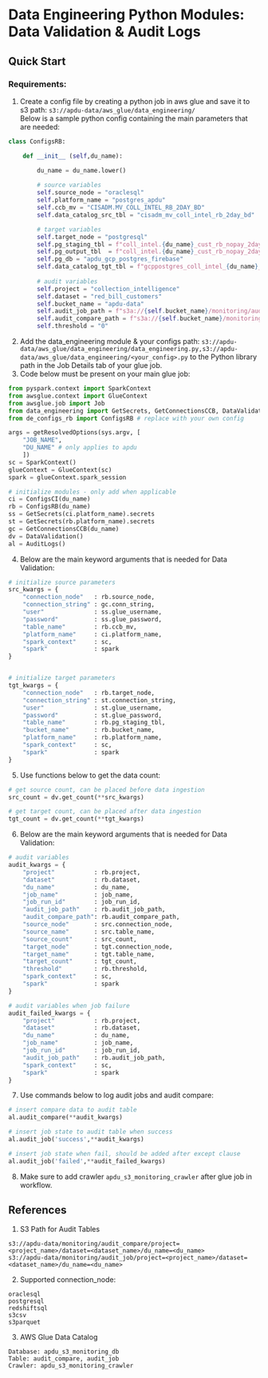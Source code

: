 # Data Engineering Python Modules: Data Validation & Audit Logs
## Quick Start

### Requirements:
1. Create a config file by creating a python job in aws glue and save it to s3 path: `s3://apdu-data/aws_glue/data_engineering/`
<br> Below is a sample python config containing the main parameters that are needed:
``` Python
class ConfigsRB:

    def __init__ (self,du_name):

        du_name = du_name.lower()
        
        # source variables
        self.source_node = "oraclesql"
        self.platform_name = "postgres_apdu"
        self.ccb_mv = "CISADM.MV_COLL_INTEL_RB_2DAY_BD"
        self.data_catalog_src_tbl = "cisadm_mv_coll_intel_rb_2day_bd"

        # target variables
        self.target_node = "postgresql"
        self.pg_staging_tbl = f"coll_intel.{du_name}_cust_rb_nopay_2days_staging"
        self.pg_output_tbl  = f"coll_intel.{du_name}_cust_rb_nopay_2days_output"
        self.pg_db = "apdu_gcp_postgres_firebase"
        self.data_catalog_tgt_tbl = f"gcppostgres_coll_intel_{du_name}_cust_rb_nopay_2days_staging"
        
        # audit variables
        self.project = "collection_intelligence"
        self.dataset = "red_bill_customers"
        self.bucket_name = "apdu-data"
        self.audit_job_path = f"s3a://{self.bucket_name}/monitoring/audit_job/project={self.project}/dataset={self.dataset}/du_name={du_name}"
        self.audit_compare_path = f"s3a://{self.bucket_name}/monitoring/audit_compare/project={self.project}/dataset={self.dataset}/du_name={du_name}"
        self.threshold = "0"

``` 

2. Add the data_engineering module & your configs path: `s3://apdu-data/aws_glue/data_engineering/data_engineering.py,s3://apdu-data/aws_glue/data_engineering/<your_config>.py` to the Python library path in the Job Details tab of your glue job.
3. Code below must be present on your main glue job:
``` Python
from pyspark.context import SparkContext
from awsglue.context import GlueContext
from awsglue.job import Job
from data_engineering import GetSecrets, GetConnectionsCCB, DataValidation, AuditLogs, UnpackVariables
from de_configs_rb import ConfigsRB # replace with your own config

args = getResolvedOptions(sys.argv, [
    "JOB_NAME",
    "DU_NAME" # only applies to apdu
    ])
sc = SparkContext()
glueContext = GlueContext(sc)
spark = glueContext.spark_session

# initialize modules - only add when applicable
ci = ConfigsCI(du_name)
rb = ConfigsRB(du_name)
ss = GetSecrets(ci.platform_name).secrets
st = GetSecrets(rb.platform_name).secrets
gc = GetConnectionsCCB(du_name)
dv = DataValidation()
al = AuditLogs()

```
4. Below are the main keyword arguments that is needed for Data Validation:
``` Python
# initialize source parameters
src_kwargs = {
    "connection_node"   : rb.source_node,                    
    "connection_string" : gc.conn_string,            
    "user"              : ss.glue_username,
    "password"          : ss.glue_password,    
    "table_name"        : rb.ccb_mv,            
    "platform_name"     : ci.platform_name,
    "spark_context"     : sc,
    "spark"             : spark
}


# initialize target parameters
tgt_kwargs = {
    "connection_node"   : rb.target_node,                    
    "connection_string" : st.connection_string,            
    "user"              : st.glue_username,
    "password"          : st.glue_password,    
    "table_name"        : rb.pg_staging_tbl,        
    "bucket_name"       : rb.bucket_name,        
    "platform_name"     : rb.platform_name,
    "spark_context"     : sc,
    "spark"             : spark        
}
```
5. Use functions below to get the data count:
``` Python
# get source count, can be placed before data ingestion
src_count = dv.get_count(**src_kwargs)

# get target count, can be placed after data ingestion
tgt_count = dv.get_count(**tgt_kwargs)
```

6. Below are the main keyword arguments that is needed for Data Validation:
``` Python
# audit variables
audit_kwargs = {
    "project"           : rb.project,
    "dataset"           : rb.dataset,
    "du_name"           : du_name,
    "job_name"          : job_name,
    "job_run_id"        : job_run_id,
    "audit_job_path"    : rb.audit_job_path,
    "audit_compare_path": rb.audit_compare_path,
    "source_node"       : src.connection_node,
    "source_name"       : src.table_name,
    "source_count"      : src_count,
    "target_node"       : tgt.connection_node,
    "target_name"       : tgt.table_name,
    "target_count"      : tgt_count,
    "threshold"         : rb.threshold,
    "spark_context"     : sc,
    "spark"             : spark
}

# audit variables when job failure
audit_failed_kwargs = {
    "project"           : rb.project,
    "dataset"           : rb.dataset,
    "du_name"           : du_name,
    "job_name"          : job_name,
    "job_run_id"        : job_run_id,
    "audit_job_path"    : rb.audit_job_path,
    "spark_context"     : sc,
    "spark"             : spark
}
```

7. Use commands below to log audit jobs and audit compare:
``` Python
# insert compare data to audit table
al.audit_compare(**audit_kwargs)

# insert job state to audit table when success
al.audit_job('success',**audit_kwargs)

# insert job state when fail, should be added after except clause
al.audit_job('failed',**audit_failed_kwargs)
```
8. Make sure to add crawler `apdu_s3_monitoring_crawler` after glue job in workflow.

## References
1. S3 Path for Audit Tables
```
s3://apdu-data/monitoring/audit_compare/project=<project_name>/dataset=<dataset_name>/du_name=<du_name>
s3://apdu-data/monitoring/audit_job/project=<project_name>/dataset=<dataset_name>/du_name=<du_name>
```
2. Supported connection_node:
```
oraclesql
postgresql
redshiftsql
s3csv
s3parquet
```   

3. AWS Glue Data Catalog
```
Database: apdu_s3_monitoring_db
Table: audit_compare, audit_job
Crawler: apdu_s3_monitoring_crawler
```





